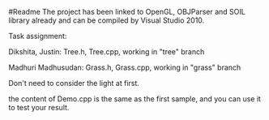 #Readme
The project has been linked to OpenGL, OBJParser and SOIL library already and can be compiled by Visual Studio 2010.

Task assignment:

Dikshita, Justin: Tree.h, Tree.cpp, working in "tree" branch

Madhuri Madhusudan: Grass.h, Grass.cpp, working in "grass" branch

Don't need to consider the light at first.

the content of Demo.cpp is the same as the first sample, and you can use it to test your result.

